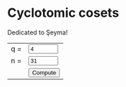 
# Cyclotomic cosets

Dedicated to Şeyma!

<table>
    <tr>
        <td style="color: var(--text-color1)"> q  = </td>
        <td> <input style="width: 5em" id="input_p" type="number" min="0" value=4> </td>
    </tr>
    <tr>
        <td style="color: var(--text-color1)"> n  = </td>
        <td> <input style="width: 5em" id="input_n" type="number" min="0" value=31> </td>
    </tr>
    <tr>
        <td></td>
        <td> <button type="button" onclick="show_cosets()">Compute</button><br> </td>
    </tr>
<table>
<p id="cosets"></p>

<script src="cyclo.js"></script>
